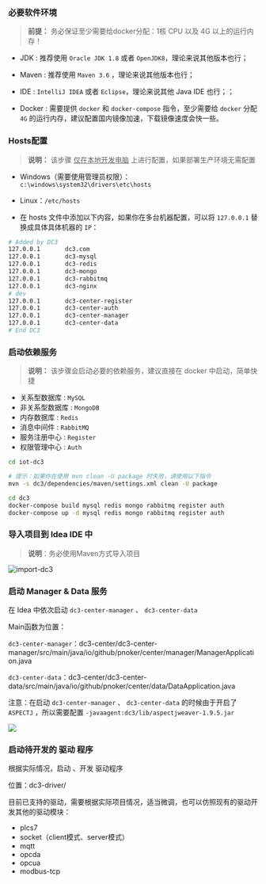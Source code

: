 ### 必要软件环境

> **前提：** 务必保证至少需要给docker分配：1核 CPU 以及 4G 以上的运行内存！

* JDK : 推荐使用 `Oracle JDK 1.8` 或者 `OpenJDK8`，理论来说其他版本也行；

* Maven : 推荐使用 `Maven 3.6` ，理论来说其他版本也行；

* IDE : `IntelliJ IDEA` 或者 `Eclipse`，理论来说其他 Java IDE 也行；；

* Docker : 需要提供 `docker` 和 `docker-compose` 指令，至少需要给 `docker` 分配 `4G` 的运行内存，建议配置国内镜像加速，下载镜像速度会快一些。

### Hosts配置

> **说明：** 该步骤 <u>仅在本地开发电脑</u> 上进行配置，如果部署生产环境无需配置

- Windows（需要使用管理员权限）：`c:\windows\system32\drivers\etc\hosts`

- Linux：`/etc/hosts`

- 在 hosts 文件中添加以下内容，如果你在多台机器配置，可以将 `127.0.0.1` 替换成具体具体机器的 `IP`：

```bash
# Added by DC3
127.0.0.1       dc3.com
127.0.0.1       dc3-mysql
127.0.0.1       dc3-redis
127.0.0.1       dc3-mongo
127.0.0.1       dc3-rabbitmq
127.0.0.1       dc3-nginx
# dev
127.0.0.1       dc3-center-register
127.0.0.1       dc3-center-auth
127.0.0.1       dc3-center-manager
127.0.0.1       dc3-center-data
# End DC3
```

### 启动依赖服务

> **说明：** 该步骤会启动必要的依赖服务，建议直接在 docker 中启动，简单快捷

- 关系型数据库 : `MySQL`
- 非关系型数据库 : `MongoDB`
- 内存数据库 : `Redis`
- 消息中间件 : `RabbitMQ`
- 服务注册中心 : `Register`
- 权限管理中心 : `Auth`

```bash
cd iot-dc3

# 提示：如果你在使用 mvn clean -U package 时失败，请使用以下指令
mvn -s dc3/dependencies/maven/settings.xml clean -U package

cd dc3
docker-compose build mysql redis mongo rabbitmq register auth
docker-compose up -d mysql redis mongo rabbitmq register auth
```

### 导入项目到 Idea IDE 中

> **说明**：务必使用Maven方式导入项目

![import-dc3](../images/idea/import-dc3.gif)

### 启动 Manager & Data 服务

在 Idea 中依次启动 `dc3-center-manager` 、 `dc3-center-data`

Main函数为位置：

`dc3-center-manager`：dc3-center/dc3-center-manager/src/main/java/io/github/pnoker/center/manager/ManagerApplication.java

`dc3-center-data`：dc3-center/dc3-center-data/src/main/java/io/github/pnoker/center/data/DataApplication.java

注意：在启动 `dc3-center-manager` 、 `dc3-center-data` 的时候由于开启了 `ASPECTJ` ，所以需要配置 `-javaagent:dc3/lib/aspectjweaver-1.9.5.jar`

![](../images/idea/aspectj.png)

### 启动待开发的 驱动 程序

根据实际情况，启动 、开发 驱动程序

位置：dc3-driver/

目前已支持的驱动，需要根据实际项目情况，适当微调，也可以仿照现有的驱动开发其他的驱动模块：

- plcs7
- socket（client模式、server模式）
- mqtt
- opcda
- opcua
- modbus-tcp
